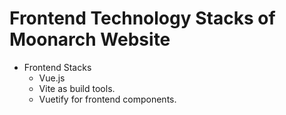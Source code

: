 # Frontend Technology Stacks of Moonarch Website
- Frontend Stacks
    - Vue.js
    - Vite as build tools.
    - Vuetify for frontend components.